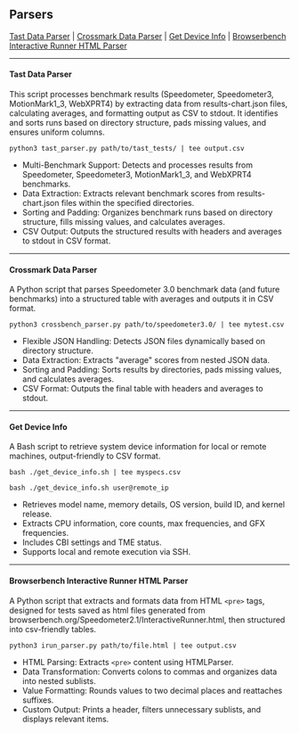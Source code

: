 ## Parsers
[Tast Data Parser](#tast-data-parser) | [Crossmark Data Parser](#crossmark-data-parser) | [Get Device Info](#get-device-info) | [Browserbench Interactive Runner HTML Parser](#browserbench-interactive-runner-html-parser)


---
#### Tast Data Parser
This script processes benchmark results (Speedometer, Speedometer3, MotionMark1_3, WebXPRT4) by extracting data from results-chart.json files, calculating averages, and formatting output as CSV to stdout. It identifies and sorts runs based on directory structure, pads missing values, and ensures uniform columns.
```
python3 tast_parser.py path/to/tast_tests/ | tee output.csv
```
- Multi-Benchmark Support: Detects and processes results from Speedometer, Speedometer3, MotionMark1_3, and WebXPRT4 benchmarks.
- Data Extraction: Extracts relevant benchmark scores from results-chart.json files within the specified directories.
- Sorting and Padding: Organizes benchmark runs based on directory structure, fills missing values, and calculates averages.
- CSV Output: Outputs the structured results with headers and averages to stdout in CSV format.

---
#### Crossmark Data Parser
A Python script that parses Speedometer 3.0 benchmark data (and future benchmarks) into a structured table with averages and outputs it in CSV format.
```
python3 crossbench_parser.py path/to/speedometer3.0/ | tee mytest.csv
```
- Flexible JSON Handling: Detects JSON files dynamically based on directory structure.
- Data Extraction: Extracts "average" scores from nested JSON data.
- Sorting and Padding: Sorts results by directories, pads missing values, and calculates averages.
- CSV Format: Outputs the final table with headers and averages to stdout.
---
#### Get Device Info
A Bash script to retrieve system device information for local or remote machines, output-friendly to CSV format.
```
bash ./get_device_info.sh | tee myspecs.csv
```
```
bash ./get_device_info.sh user@remote_ip
```
- Retrieves model name, memory details, OS version, build ID, and kernel release.
- Extracts CPU information, core counts, max frequencies, and GFX frequencies.
- Includes CBI settings and TME status.
- Supports local and remote execution via SSH.
---
#### Browserbench Interactive Runner HTML Parser
A Python script that extracts and formats data from HTML `<pre>` tags, designed for tests saved as html files generated from browserbench.org/Speedometer2.1/InteractiveRunner.html, then structured into csv-friendly tables.
```
python3 irun_parser.py path/to/file.html | tee output.csv
```
- HTML Parsing: Extracts `<pre>` content using HTMLParser.
- Data Transformation: Converts colons to commas and organizes data into nested sublists.
- Value Formatting: Rounds values to two decimal places and reattaches suffixes.
- Custom Output: Prints a header, filters unnecessary sublists, and displays relevant items.


